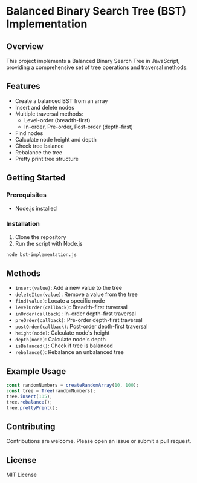 # Balanced Binary Search Tree (BST) Implementation

## Overview
This project implements a Balanced Binary Search Tree in JavaScript, providing a comprehensive set of tree operations and traversal methods.

## Features
- Create a balanced BST from an array
- Insert and delete nodes
- Multiple traversal methods:
  - Level-order (breadth-first)
  - In-order, Pre-order, Post-order (depth-first)
- Find nodes
- Calculate node height and depth
- Check tree balance
- Rebalance the tree
- Pretty print tree structure

## Getting Started

### Prerequisites
- Node.js installed

### Installation
1. Clone the repository
2. Run the script with Node.js

```bash
node bst-implementation.js
```

## Methods
- `insert(value)`: Add a new value to the tree
- `deleteItem(value)`: Remove a value from the tree
- `find(value)`: Locate a specific node
- `levelOrder(callback)`: Breadth-first traversal
- `inOrder(callback)`: In-order depth-first traversal
- `preOrder(callback)`: Pre-order depth-first traversal
- `postOrder(callback)`: Post-order depth-first traversal
- `height(node)`: Calculate node's height
- `depth(node)`: Calculate node's depth
- `isBalanced()`: Check if tree is balanced
- `rebalance()`: Rebalance an unbalanced tree

## Example Usage
```javascript
const randomNumbers = createRandomArray(10, 100);
const tree = Tree(randomNumbers);
tree.insert(105);
tree.rebalance();
tree.prettyPrint();
```

## Contributing
Contributions are welcome. Please open an issue or submit a pull request.

## License
MIT License
